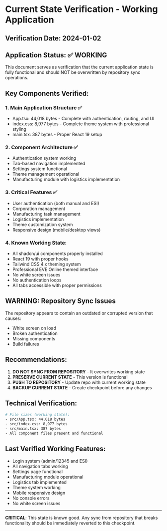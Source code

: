 # Current State Verification - Working Application

## Verification Date: 2024-01-02

## Application Status: ✅ WORKING

This document serves as verification that the current application state is fully functional and should NOT be overwritten by repository sync operations.

## Key Components Verified:

### 1. Main Application Structure ✅
- App.tsx: 44,018 bytes - Complete with authentication, routing, and UI
- index.css: 8,977 bytes - Complete theme system with professional styling
- main.tsx: 387 bytes - Proper React 19 setup

### 2. Component Architecture ✅
- Authentication system working
- Tab-based navigation implemented
- Settings system functional
- Theme management operational
- Manufacturing module with logistics implementation

### 3. Critical Features ✅
- User authentication (both manual and ESI)
- Corporation management
- Manufacturing task management
- Logistics implementation
- Theme customization system
- Responsive design (mobile/desktop views)

### 4. Known Working State:
- All shadcn/ui components properly installed
- React 19 with proper hooks
- Tailwind CSS 4.x theming system
- Professional EVE Online themed interface
- No white screen issues
- No authentication loops
- All tabs accessible with proper permissions

## WARNING: Repository Sync Issues

The repository appears to contain an outdated or corrupted version that causes:
- White screen on load
- Broken authentication
- Missing components
- Build failures

## Recommendations:

1. **DO NOT SYNC FROM REPOSITORY** - It overwrites working state
2. **PRESERVE CURRENT STATE** - This version is functional
3. **PUSH TO REPOSITORY** - Update repo with current working state
4. **BACKUP CURRENT STATE** - Create checkpoint before any changes

## Technical Verification:

```bash
# File sizes (working state):
- src/App.tsx: 44,018 bytes
- src/index.css: 8,977 bytes  
- src/main.tsx: 387 bytes
- All component files present and functional
```

## Last Verified Working Features:
- Login system (admin/12345 and ESI)
- All navigation tabs working
- Settings page functional
- Manufacturing module operational
- Logistics tab implemented
- Theme system working
- Mobile responsive design
- No console errors
- No white screen issues

---

**CRITICAL**: This state is known good. Any sync from repository that breaks functionality should be immediately reverted to this checkpoint.
